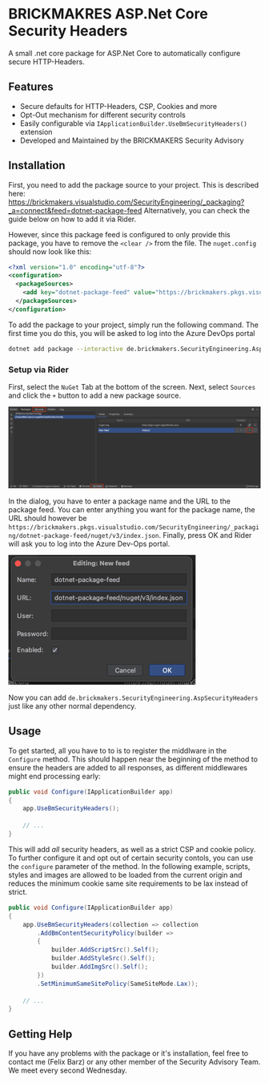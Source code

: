 # BRICKMAKRES ASP.Net Core Security Headers
A small .net core package for ASP.Net Core to automatically configure secure HTTP-Headers.

## Features
- Secure defaults for HTTP-Headers, CSP, Cookies and more
- Opt-Out mechanism for different security controls
- Easily configurable via `IApplicationBuilder.UseBmSecurityHeaders()` extension
- Developed and Maintained by the BRICKMAKERS Security Advisory

## Installation
First, you need to add the package source to your project. This is described
here: https://brickmakers.visualstudio.com/SecurityEngineering/_packaging?_a=connect&feed=dotnet-package-feed
Alternatively, you can check the guide below on how to add it via Rider.

However, since this package feed is configured to only provide this package, you have to remove the
`<clear />` from the file. The `nuget.config` should now look like this:

```.xml
<?xml version="1.0" encoding="utf-8"?>
<configuration>
  <packageSources>
    <add key="dotnet-package-feed" value="https://brickmakers.pkgs.visualstudio.com/SecurityEngineering/_packaging/dotnet-package-feed/nuget/v3/index.json" />
  </packageSources>
</configuration>
```

To add the package to your project, simply run the following command. The first time you do this,
you will be asked to log into the Azure DevOps portal

```.sh
dotnet add package --interactive de.brickmakers.SecurityEngineering.AspSecurityHeaders --version <version>
```

### Setup via Rider
First, select the `NuGet` Tab at the bottom of the screen. Next, select `Sources` and click the `+`
button to add a new package source.

![Select Nuget](doc/rider_1.png)

In the dialog, you have to enter a package name and the URL to the package feed. You can enter
anything you want for the package name, the URL should however be `https://brickmakers.pkgs.visualstudio.com/SecurityEngineering/_packaging/dotnet-package-feed/nuget/v3/index.json`.
Finally, press OK and Rider will ask you to log into the Azure Dev-Ops portal.

![Add Package Source](doc/rider_2.png)

Now you can add `de.brickmakers.SecurityEngineering.AspSecurityHeaders` just like any other normal
dependency.

## Usage
To get started, all you have to to is to register the middlware in the `Configure` method. This
should happen near the beginning of the method to ensure the headers are added to all responses, as
different middlewares might end processing early:

```.cs
public void Configure(IApplicationBuilder app)
{
    app.UseBmSecurityHeaders();

    // ...
}
```

This will add *all* security headers, as well as a strict CSP and cookie policy. To further
configure it and opt out of certain security contols, you can use the `configure` parameter of the
method. In the following example, scripts, styles and images are allowed to be loaded from the
current origin and reduces the minimum cookie same site requirements to be lax instead of strict.

```.cs
public void Configure(IApplicationBuilder app)
{
    app.UseBmSecurityHeaders(collection => collection
        .AddBmContentSecurityPolicy(builder =>
        {
            builder.AddScriptSrc().Self();
            builder.AddStyleSrc().Self();
            builder.AddImgSrc().Self();
        })
        .SetMinimumSameSitePolicy(SameSiteMode.Lax));

    // ...
}
```

## Getting Help
If you have any problems with the package or it's installation, feel free to contact me (Felix Barz)
or any other member of the Security Advisory Team. We meet every second Wednesday.
